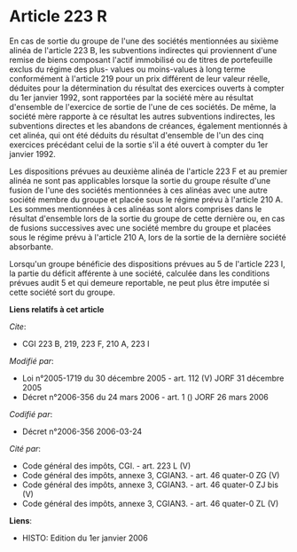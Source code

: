 # Article 223 R

En cas de sortie du groupe de l'une des sociétés mentionnées au sixième alinéa de l'article 223 B, les subventions indirectes
qui proviennent d'une remise de biens composant l'actif immobilisé ou de titres de portefeuille exclus du régime des plus-
values ou moins-values à long terme conformément à l'article 219 pour un prix différent de leur valeur réelle, déduites pour
la détermination du résultat des exercices ouverts à compter du 1er janvier 1992, sont rapportées par la société mère au
résultat d'ensemble de l'exercice de sortie de l'une de ces sociétés. De même, la société mère rapporte à ce résultat les
autres subventions indirectes, les subventions directes et les abandons de créances, également mentionnés à cet alinéa, qui
ont été déduits du résultat d'ensemble de l'un des cinq exercices précédant celui de la sortie s'il a été ouvert à compter du
1er janvier 1992.

Les dispositions prévues au deuxième alinéa de l'article 223 F et au premier alinéa ne sont pas applicables lorsque la sortie
du groupe résulte d'une fusion de l'une des sociétés mentionnées à ces alinéas avec une autre société membre du groupe et
placée sous le régime prévu à l'article 210 A. Les sommes mentionnées à ces alinéas sont alors comprises dans le résultat
d'ensemble lors de la sortie du groupe de cette dernière ou, en cas de fusions successives avec une société membre du groupe
et placées sous le régime prévu à l'article 210 A, lors de la sortie de la dernière société absorbante.

Lorsqu'un groupe bénéficie des dispositions prévues au 5 de l'article 223 I, la partie du déficit afférente à une société,
calculée dans les conditions prévues audit 5 et qui demeure reportable, ne peut plus être imputée si cette société sort du
groupe.

**Liens relatifs à cet article**

_Cite_:

  - CGI 223 B, 219, 223 F, 210 A, 223 I

_Modifié par_:

  - Loi n°2005-1719 du 30 décembre 2005 - art. 112 (V) JORF 31 décembre 2005
  - Décret n°2006-356 du 24 mars 2006 - art. 1 () JORF 26 mars 2006

_Codifié par_:

  - Décret n°2006-356 2006-03-24

_Cité par_:

  - Code général des impôts, CGI. - art. 223 L (V)
  - Code général des impôts, annexe 3, CGIAN3. - art. 46 quater-0 ZG (V)
  - Code général des impôts, annexe 3, CGIAN3. - art. 46 quater-0 ZJ bis (V)
  - Code général des impôts, annexe 3, CGIAN3. - art. 46 quater-0 ZL (V)

**Liens**:

  - HISTO: Edition du 1er janvier 2006
